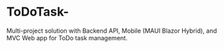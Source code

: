 # ToDoTask-
Multi-project solution with Backend API, Mobile (MAUI Blazor Hybrid), and MVC Web app for ToDo task management.
